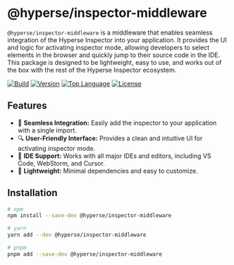 # @hyperse/inspector-middleware

`@hyperse/inspector-middleware` is a middleware that enables seamless integration of the Hyperse Inspector into your application. It provides the UI and logic for activating inspector mode, allowing developers to select elements in the browser and quickly jump to their source code in the IDE. This package is designed to be lightweight, easy to use, and works out of the box with the rest of the Hyperse Inspector ecosystem.

[![Build](https://img.shields.io/github/actions/workflow/status/hyperse-io/code-inspector/ci-integrity.yml?branch=main&label=ci&logo=github&style=flat-quare&labelColor=000000)](https://github.com/hyperse-io/code-inspector/actions?query=workflow%3ACI)
[![Version](https://img.shields.io/npm/v/%40hyperse%2Finspector?branch=main&label=version&logo=npm&style=flat-quare&labelColor=000000)](https://www.npmjs.com/package/@hyperse/inspector)
[![Top Language](https://img.shields.io/github/languages/top/hyperse-io/code-inspector?style=flat-square&labelColor=000&color=blue)](https://github.com/hyperse-io/code-inspector/search?l=typescript)
[![License](https://img.shields.io/github/license/hyperse-io/code-inspector?style=flat-quare&labelColor=000000)](https://github.com/hyperse-io/code-inspector/blob/main/LICENSE)

## Features

- 🚀 **Seamless Integration:** Easily add the inspector to your application with a single import.
- 🔍 **User-Friendly Interface:** Provides a clean and intuitive UI for activating inspector mode.
- 🔗 **IDE Support:** Works with all major IDEs and editors, including VS Code, WebStorm, and Cursor.
- 🌟 **Lightweight:** Minimal dependencies and easy to customize.

## Installation

```bash
# npm
npm install --save-dev @hyperse/inspector-middleware

# yarn
yarn add --dev @hyperse/inspector-middleware

# pnpm
pnpm add --save-dev @hyperse/inspector-middleware
```
